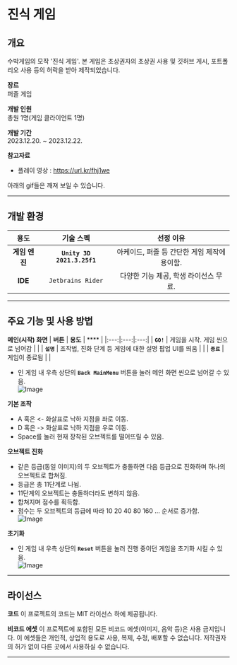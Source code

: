 # 진식 게임

## 개요
수박게임의 모작 '진식 게임'. 본 게임은 초상권자의 초상권 사용 및 깃허브 게시, 포트폴리오 사용 등의 허락을 받아 제작되었습니다.

   
**장르**   
퍼즐 게임

**개발 인원**   
총원 1명(게임 클라이언트 1명)

**개발 기간**   
2023.12.20. ~ 2023.12.22.

**참고자료**   
- 플레이 영상 : <https://url.kr/fhj1we>

아래의 gif들은 깨져 보일 수 있습니다.

---

## 개발 환경
| **용도** | **기술 스펙** | **선정 이유** |
|:---:|:---:|:---:|
| **게임 엔진** | **`Unity 3D 2021.3.25f1`**  | 아케이드, 퍼즐 등 간단한 게임 제작에 용이함. |
| **IDE** | `Jetbrains Rider` | 다양한 기능 제공, 학생 라이선스 무료. |


---

## 주요 기능 및 사용 방법
**메인(시작) 화면**
| **버튼** | **용도** | **** |
|:---:|:---:|:---:|
| **`GO!`** | 게임을 시작. 게임 씬으로 넘어감 |  |
| **`설명`** | 조작법, 진화 단계 등 게임에 대한 설명 팝업 UI를 띄움 |  |
| **`종료`** | 게임이 종료됨 |  |
* 인 게임 내 우측 상단의 **`Back MainMenu`** 버튼을 눌러 메인 화면 씬으로 넘어갈 수 있음.     
![Image](https://github.com/user-attachments/assets/55090f9d-cde8-48d9-9ad4-6767415b7821)


**기본 조작**
* A 혹은 <- 화살표로 낙하 지점을 좌로 이동.
* D 혹은 -> 화살표로 낙하 지점을 우로 이동.
* Space를 눌러 현재 장착된 오브젝트를 떨어뜨릴 수 있음.

**오브젝트 진화**
* 같은 등급(동일 이미지)의 두 오브젝트가 충돌하면 다음 등급으로 진화하며 하나의 오브젝트로 합쳐짐.
* 등급은 총 11단계로 나뉨.
* 11단계의 오브젝트는 충돌하더라도 변하지 않음.
* 합쳐지며 점수를 획득함.
* 점수는 두 오브젝트의 등급에 따라 10 20 40 80 160 ... 순서로 증가함.     
![Image](https://github.com/user-attachments/assets/a5f4407f-4409-4319-b08c-4a7d2ddb68b5)

**초기화** 
* 인 게임 내 우측 상단의 **`Reset`** 버튼을 눌러 진행 중이던 게임을 초기화 시킬 수 있음.        
![Image](https://github.com/user-attachments/assets/2eb34060-ba52-43c6-8d8a-b7d4c6734245)


---

## 라이선스
**코드**
이 프로젝트의 코드는 MIT 라이선스 하에 제공됩니다.

**비코드 에셋**
이 프로젝트에 포함된 모든 비코드 에셋(이미지, 음악 등)은 사용 금지입니다. 이 에셋들은 개인적, 상업적 용도로 사용, 복제, 수정, 배포할 수 없습니다. 저작권자의 허가 없이 다른 곳에서 사용하실 수 없습니다.

--- 
